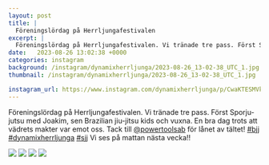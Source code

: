 ```yaml
---
layout: post
title: |
  Föreningslördag på Herrljungafestivalen
excerpt: |
  Föreningslördag på Herrljungafestivalen. Vi tränade tre pass. Först Sporju-jutsu med Joakim, sen Brazilian jiu-jitsu kids och vuxna. En bra dag trots att vädrets makter var emot oss. Tack till @powertoolsab för lånet av tältet!    Vi ses på mattan nästa vecka!!
date:   2023-08-26 13:02:38 +0000
categories: instagram
background: /instagram/dynamixherrljunga/2023-08-26_13-02-38_UTC_1.jpg
thumbnail: /instagram/dynamixherrljunga/2023-08-26_13-02-38_UTC_1.jpg

instagram_url: https://www.instagram.com/dynamixherrljunga/p/CwaKTESMVkW
---
```

Föreningslördag på Herrljungafestivalen. Vi tränade tre pass. Först Sporju-jutsu med Joakim, sen Brazilian jiu-jitsu kids och vuxna. En bra dag trots att vädrets makter var emot oss. Tack till [@powertoolsab](https://www.instagram.com/powertoolsab/) för lånet av tältet! [#bjj](https://www.instagram.com/explore/tags/bjj/) [#dynamixherrljunga](https://www.instagram.com/explore/tags/dynamixherrljunga/) [#sjj](https://www.instagram.com/explore/tags/sjj/) Vi ses på mattan nästa vecka!!



<img src='/www-dynamix-herrljunga/instagram/dynamixherrljunga/2023-08-26_13-02-38_UTC_1.jpg' class='img-fluid' />


<img src='/www-dynamix-herrljunga/instagram/dynamixherrljunga/2023-08-26_13-02-38_UTC_2.jpg' class='img-fluid' />


<img src='/www-dynamix-herrljunga/instagram/dynamixherrljunga/2023-08-26_13-02-38_UTC_3.jpg' class='img-fluid' />


<img src='/www-dynamix-herrljunga/instagram/dynamixherrljunga/2023-08-26_13-02-38_UTC_4.jpg' class='img-fluid' />
